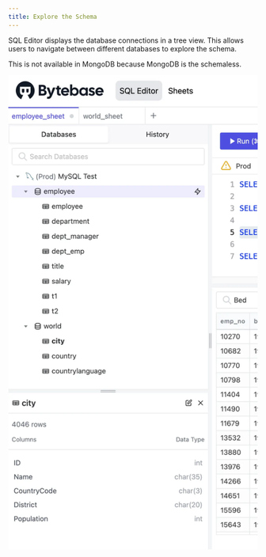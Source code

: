 ```yaml
---
title: Explore the Schema
---
```


SQL Editor displays the database connections in a tree view. This allows users to navigate between different databases to explore the schema.

<hint-block type="info">

This is not available in MongoDB because MongoDB is the schemaless.

</hint-block>

![Schema](/static/docs/sql-editor/schema.webp)
